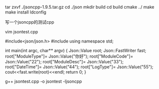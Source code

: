 tar zxvf ./jsoncpp-1.9.5.tar.gz
cd  ./json
mkdir build
cd build
cmake ../
make
make install
ldconfig

写一个jsoncpp的测试cpp

vim jsontest.cpp

#include<json/json.h>
#include<iostream>
using namespace std;

int main(int argc, char** argv) 
{
Json::Value root;
Json::FastWriter fast;
root["ModuleType"]= Json::Value("你好");
root["ModuleCode"]= Json::Value("22");
root["ModuleDesc"]= Json::Value("33");
root["DateTime"]= Json::Value("44");
root["LogType"]= Json::Value("55");
cout<<fast.write(root)<<endl;
return 0;
}

g++ jsontest.cpp  -o jsontest -ljsoncpp
